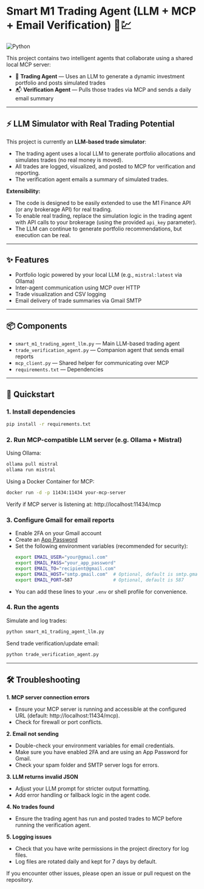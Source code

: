 # Smart M1 Trading Agent (LLM + MCP + Email Verification) 🧠💹  
![Python](https://img.shields.io/badge/python-3.8%2B-blue) 

This project contains two intelligent agents that collaborate using a shared local MCP server:

- 🤖 **Trading Agent** — Uses an LLM to generate a dynamic investment portfolio and posts simulated trades
- 📬 **Verification Agent** — Pulls those trades via MCP and sends a daily email summary

---

## ⚡️ LLM Simulator with Real Trading Potential

This project is currently an **LLM-based trade simulator**:
- The trading agent uses a local LLM to generate portfolio allocations and simulates trades (no real money is moved).
- All trades are logged, visualized, and posted to MCP for verification and reporting.
- The verification agent emails a summary of simulated trades.

**Extensibility:**
- The code is designed to be easily extended to use the M1 Finance API (or any brokerage API) for real trading.
- To enable real trading, replace the simulation logic in the trading agent with API calls to your brokerage (using the provided `api_key` parameter).
- The LLM can continue to generate portfolio recommendations, but execution can be real.

---

## ✨ Features

- Portfolio logic powered by your local LLM (e.g., `mistral:latest` via Ollama)
- Inter-agent communication using MCP over HTTP
- Trade visualization and CSV logging
- Email delivery of trade summaries via Gmail SMTP

---

## 📦 Components

- `smart_m1_trading_agent_llm.py` — Main LLM-based trading agent
- `trade_verification_agent.py` — Companion agent that sends email reports
- `mcp_client.py` — Shared helper for communicating over MCP
- `requirements.txt` — Dependencies

---

## 🚀 Quickstart

### 1. Install dependencies

```bash
pip install -r requirements.txt
```

### 2. Run MCP-compatible LLM server (e.g. Ollama + Mistral)

Using Ollama: 
```bash
ollama pull mistral
ollama run mistral
```
Using a Docker Container for MCP:
```bash
docker run -d -p 11434:11434 your-mcp-server
```
Verify if MCP server is listening at: http://localhost:11434/mcp

### 3. Configure Gmail for email reports

- Enable 2FA on your Gmail account
- Create an [App Password](https://support.google.com/accounts/answer/185833)
- Set the following environment variables (recommended for security):
    ```bash
    export EMAIL_USER="your@gmail.com"
    export EMAIL_PASS="your_app_password"
    export EMAIL_TO="recipient@gmail.com"
    export EMAIL_HOST="smtp.gmail.com"  # Optional, default is smtp.gmail.com
    export EMAIL_PORT=587               # Optional, default is 587
    ```
- You can add these lines to your `.env` or shell profile for convenience.

### 4. Run the agents

Simulate and log trades:
```bash
python smart_m1_trading_agent_llm.py
```
Send trade verification/update email:
```bash
python trade_verification_agent.py
```

---

## 🛠 Troubleshooting

**1. MCP server connection errors**
- Ensure your MCP server is running and accessible at the configured URL (default: http://localhost:11434/mcp).
- Check for firewall or port conflicts.

**2. Email not sending**
- Double-check your environment variables for email credentials.
- Make sure you have enabled 2FA and are using an App Password for Gmail.
- Check your spam folder and SMTP server logs for errors.

**3. LLM returns invalid JSON**
- Adjust your LLM prompt for stricter output formatting.
- Add error handling or fallback logic in the agent code.

**4. No trades found**
- Ensure the trading agent has run and posted trades to MCP before running the verification agent.

**5. Logging issues**
- Check that you have write permissions in the project directory for log files.
- Log files are rotated daily and kept for 7 days by default.

If you encounter other issues, please open an issue or pull request on the repository.
